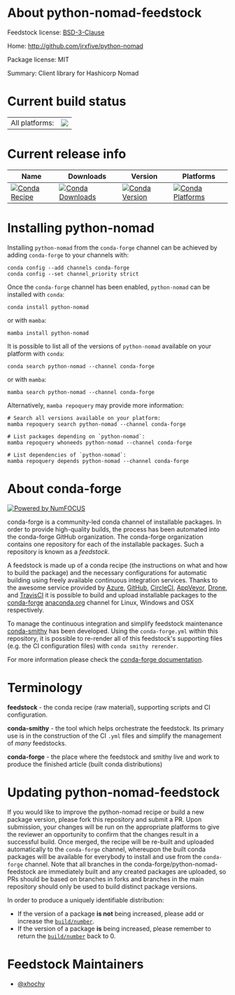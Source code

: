 About python-nomad-feedstock
============================

Feedstock license: [BSD-3-Clause](https://github.com/conda-forge/python-nomad-feedstock/blob/main/LICENSE.txt)

Home: http://github.com/jrxfive/python-nomad

Package license: MIT

Summary: Client library for Hashicorp Nomad

Current build status
====================


<table><tr><td>All platforms:</td>
    <td>
      <a href="https://dev.azure.com/conda-forge/feedstock-builds/_build/latest?definitionId=14392&branchName=main">
        <img src="https://dev.azure.com/conda-forge/feedstock-builds/_apis/build/status/python-nomad-feedstock?branchName=main">
      </a>
    </td>
  </tr>
</table>

Current release info
====================

| Name | Downloads | Version | Platforms |
| --- | --- | --- | --- |
| [![Conda Recipe](https://img.shields.io/badge/recipe-python--nomad-green.svg)](https://anaconda.org/conda-forge/python-nomad) | [![Conda Downloads](https://img.shields.io/conda/dn/conda-forge/python-nomad.svg)](https://anaconda.org/conda-forge/python-nomad) | [![Conda Version](https://img.shields.io/conda/vn/conda-forge/python-nomad.svg)](https://anaconda.org/conda-forge/python-nomad) | [![Conda Platforms](https://img.shields.io/conda/pn/conda-forge/python-nomad.svg)](https://anaconda.org/conda-forge/python-nomad) |

Installing python-nomad
=======================

Installing `python-nomad` from the `conda-forge` channel can be achieved by adding `conda-forge` to your channels with:

```
conda config --add channels conda-forge
conda config --set channel_priority strict
```

Once the `conda-forge` channel has been enabled, `python-nomad` can be installed with `conda`:

```
conda install python-nomad
```

or with `mamba`:

```
mamba install python-nomad
```

It is possible to list all of the versions of `python-nomad` available on your platform with `conda`:

```
conda search python-nomad --channel conda-forge
```

or with `mamba`:

```
mamba search python-nomad --channel conda-forge
```

Alternatively, `mamba repoquery` may provide more information:

```
# Search all versions available on your platform:
mamba repoquery search python-nomad --channel conda-forge

# List packages depending on `python-nomad`:
mamba repoquery whoneeds python-nomad --channel conda-forge

# List dependencies of `python-nomad`:
mamba repoquery depends python-nomad --channel conda-forge
```


About conda-forge
=================

[![Powered by
NumFOCUS](https://img.shields.io/badge/powered%20by-NumFOCUS-orange.svg?style=flat&colorA=E1523D&colorB=007D8A)](https://numfocus.org)

conda-forge is a community-led conda channel of installable packages.
In order to provide high-quality builds, the process has been automated into the
conda-forge GitHub organization. The conda-forge organization contains one repository
for each of the installable packages. Such a repository is known as a *feedstock*.

A feedstock is made up of a conda recipe (the instructions on what and how to build
the package) and the necessary configurations for automatic building using freely
available continuous integration services. Thanks to the awesome service provided by
[Azure](https://azure.microsoft.com/en-us/services/devops/), [GitHub](https://github.com/),
[CircleCI](https://circleci.com/), [AppVeyor](https://www.appveyor.com/),
[Drone](https://cloud.drone.io/welcome), and [TravisCI](https://travis-ci.com/)
it is possible to build and upload installable packages to the
[conda-forge](https://anaconda.org/conda-forge) [anaconda.org](https://anaconda.org/)
channel for Linux, Windows and OSX respectively.

To manage the continuous integration and simplify feedstock maintenance
[conda-smithy](https://github.com/conda-forge/conda-smithy) has been developed.
Using the ``conda-forge.yml`` within this repository, it is possible to re-render all of
this feedstock's supporting files (e.g. the CI configuration files) with ``conda smithy rerender``.

For more information please check the [conda-forge documentation](https://conda-forge.org/docs/).

Terminology
===========

**feedstock** - the conda recipe (raw material), supporting scripts and CI configuration.

**conda-smithy** - the tool which helps orchestrate the feedstock.
                   Its primary use is in the construction of the CI ``.yml`` files
                   and simplify the management of *many* feedstocks.

**conda-forge** - the place where the feedstock and smithy live and work to
                  produce the finished article (built conda distributions)


Updating python-nomad-feedstock
===============================

If you would like to improve the python-nomad recipe or build a new
package version, please fork this repository and submit a PR. Upon submission,
your changes will be run on the appropriate platforms to give the reviewer an
opportunity to confirm that the changes result in a successful build. Once
merged, the recipe will be re-built and uploaded automatically to the
`conda-forge` channel, whereupon the built conda packages will be available for
everybody to install and use from the `conda-forge` channel.
Note that all branches in the conda-forge/python-nomad-feedstock are
immediately built and any created packages are uploaded, so PRs should be based
on branches in forks and branches in the main repository should only be used to
build distinct package versions.

In order to produce a uniquely identifiable distribution:
 * If the version of a package **is not** being increased, please add or increase
   the [``build/number``](https://docs.conda.io/projects/conda-build/en/latest/resources/define-metadata.html#build-number-and-string).
 * If the version of a package **is** being increased, please remember to return
   the [``build/number``](https://docs.conda.io/projects/conda-build/en/latest/resources/define-metadata.html#build-number-and-string)
   back to 0.

Feedstock Maintainers
=====================

* [@xhochy](https://github.com/xhochy/)

